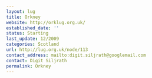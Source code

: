 ```yaml
---
layout: lug
title: Orkney
website: http://orklug.org.uk/
established_date: ''
status: Starting
last_update: 12/2009
categories: Scotland
url: http://lug.org.uk/node/113
contact_address: mailto:digit.siljrath@googlemail.com
contact: Digit Siljrath
permalink: Orkney
---
```

